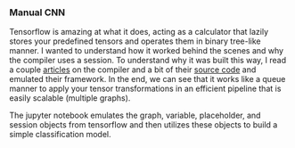 ### Manual CNN

Tensorflow is amazing at what it does, acting as a calculator that lazily stores your predefined tensors and operates them in binary tree-like manner. 
I wanted to understand how it worked behind the scenes and why the compiler uses a session.
To understand why it was built this way, I read a couple [articles](https://medium.com/tensorflow/mlir-a-new-intermediate-representation-and-compiler-framework-beba999ed18d)
on the compiler and a bit of their [source code](https://github.com/tensorflow/tensorflow/tree/master/tensorflow/python/compiler/xla) and
emulated their framework. In the end, we can see that it works like a queue manner to apply your tensor transformations in an efficient pipeline that is easily scalable (multiple graphs). 

The jupyter notebook emulates the graph, variable, placeholder, and session objects from tensorflow and then utilizes these objects to build a simple classification model.
